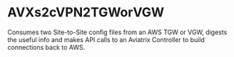 # AVXs2cVPN2TGWorVGW

Consumes two Site-to-Site config files from an AWS TGW or VGW, digests the useful info and makes API calls to an Aviatrix Controller to build connections back to AWS.
